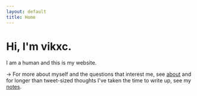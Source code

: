 ```yaml
---
layout: default
title: Home
---
```


# Hi, I'm vikxc.

I am a human and this is my website. 
  
→ For more about myself and the questions that interest me, see [about](/about/) and for longer than tweet-sized thoughts I've taken the time to write up, see my [notes](/notes/).

